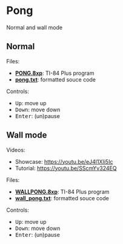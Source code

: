 # Pong

Normal and wall mode

## Normal

Files:

- [**PONG.8xp**](PONG.8xp): TI-84 Plus program
- [**pong.txt**](pong.txt): formatted souce code

Controls:

- <kbd>Up</kbd>: move up
- <kbd>Down</kbd>: move down
- <kbd>Enter</kbd>: (un)pause

## Wall mode

Videos:

- Showcase: https://youtu.be/eJ4l1XIi5Ic
- Tutorial: https://youtu.be/SScmYv324EQ

Files:

- [**WALLPONG.8xp**](WALLPONG.8xp): TI-84 Plus program
- [**wall_pong.txt**](wall_pong.txt): formatted souce code

Controls:

- <kbd>Up</kbd>: move up
- <kbd>Down</kbd>: move down
- <kbd>Enter</kbd>: (un)pause